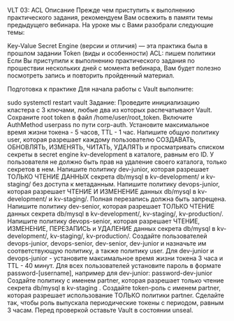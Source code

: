 VLT 03: ACL
Описание
Прежде чем приступить к выполнению практического задания, рекомендуем Вам освежить в памяти темы предыдущего вебинара. На уроке мы с Вами разобрали следующие темы:

Key-Value Secret Engine (версии и отличия) — эта практика была в прошлом задании
Token (виды и особенности)
ACL: пишем политики
Если Вы приступили к выполнению практического задания по прошествии нескольких дней с момента вебинара, Вам будет полезно посмотреть запись и повторить пройденный материал.

Подготовка к практике
Для начала работы с Vault выполните:

sudo systemctl restart vault
Задание:
Проведите инициализацию кластера с 3 ключами, любые два из которых распечатывают Vault. Сохраните root token в файл /home/user/root_token.
Включите AuthMethod userpass по пути corp-auth. Установите максимальное время жизни токена - 5 часов, TTL - 1 час.
Напишите общую политику user, которая разрешает каждому пользователю СОЗДАВАТЬ, ОБНОВЛЯТЬ, ИЗМЕНЯТЬ, ЧИТАТЬ, УДАЛЯТЬ и просматривать списком секреты в secret engine kv-development в каталоге, равным его ID. У пользователя не должно быть прав на удаление своего каталога, только секретов в нем.
Напишите политику dev-junior, которая разрешает ТОЛЬКО ЧТЕНИЕ ДАННЫХ секрета db/mysql в kv-development/ и kv-staging/ без доступа к метаданным.
Напишите политику devops-junior, которая разрешает ЧТЕНИЕ И ИЗМЕНЕНИЕ данных db/mysql в kv-development/ и kv-staging/. Полная перезапись должна быть запрещена.
Напишите политику dev-senior, которая разрешает ТОЛЬКО ЧТЕНИЕ данных секрета db/mysql в kv-development/, kv-staging/, kv-production/.
Напишите политику devops-senior, которая разрешает ЧТЕНИЕ, ИЗМЕНЕНИЕ, ПЕРЕЗАПИСЬ и УДАЛЕНИЕ данных секрета db/mysql в kv-development/, kv-staging/, kv-production/.
Создайте пользователей devops-junior, devops-senior, dev-senior, dev-junior и назначьте им соответствующую политику, а также политику user. Для dev-junior и devops-junior - установите максимальное время жизни токена 3 часа и TTL - 40 минут. Для всех пользователей установите пароль в формате password-[username], например для dev-junior: password-dev-junior
Создайте политику с именем partner, которая разрешает только чтение секрета db/mysql в kv-staging .
Создайте token-роль с именем partner, которая разрешает использование ТОЛЬКО политики partner. Сделайте так, чтобы роль выпускала периодические токены с периодом, равным 3 часам.
Перед проверкой оставьте Vault в состоянии unseal.